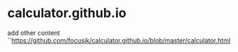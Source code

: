 # calculator.github.io

add other content
``https://github.com/focusjk/calculator.github.io/blob/master/calculator.html
